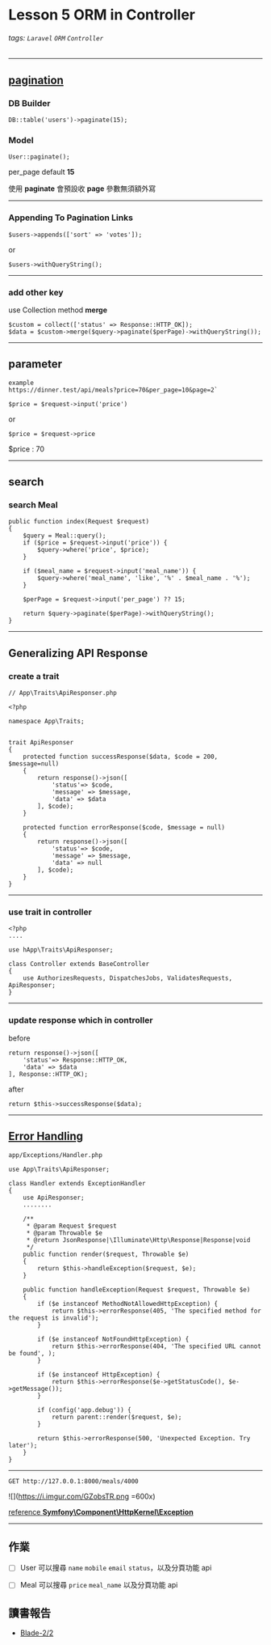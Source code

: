 # Lesson 5 ORM in Controller
###### tags: `Laravel` `ORM` `Controller`

---

## [pagination](https://laravel.com/docs/8.x/pagination)


### DB Builder

```php=
DB::table('users')->paginate(15);
```

### Model

```php=
User::paginate();
```

per_page default  **15**

使用 **paginate** 會預設收 **page** 參數無須額外寫

----

### Appending To Pagination Links

```php=
$users->appends(['sort' => 'votes']);
```
or
```php=
$users->withQueryString();
```

----

### add other key

use Collection method **merge**

```php=
$custom = collect(['status' => Response::HTTP_OK]);
$data = $custom->merge($query->paginate($perPage)->withQueryString());
```

---

## parameter

```
example 
https://dinner.test/api/meals?price=70&per_page=10&page=2`
```
```php=
$price = $request->input('price')
```
or
```php=
$price = $request->price
```

$price : 70

---

## search 

### search Meal

```php=
public function index(Request $request)
{
    $query = Meal::query();
    if ($price = $request->input('price')) {
        $query->where('price', $price);
    }

    if ($meal_name = $request->input('meal_name')) {
        $query->where('meal_name', 'like', '%' . $meal_name . '%');
    }

    $perPage = $request->input('per_page') ?? 15;

    return $query->paginate($perPage)->withQueryString();
}
```

---

## Generalizing API Response

### create a trait

```php=
// App\Traits\ApiResponser.php

<?php

namespace App\Traits;


trait ApiResponser
{
    protected function successResponse($data, $code = 200, $message=null)
    {
        return response()->json([
            'status'=> $code,
            'message' => $message,
            'data' => $data
        ], $code);
    }

    protected function errorResponse($code, $message = null)
    {
        return response()->json([
            'status'=> $code,
            'message' => $message,
            'data' => null
        ], $code);
    }
}

```

----

### use trait in controller

```php=
<?php
....

use hApp\Traits\ApiResponser;

class Controller extends BaseController
{
    use AuthorizesRequests, DispatchesJobs, ValidatesRequests, ApiResponser;
}
```

----

### update response which in controller

before
```php=
return response()->json([
    'status'=> Response::HTTP_OK,
    'data' => $data
], Response::HTTP_OK);
```
after
```php=
return $this->successResponse($data);
```

---

## [Error Handling](https://laravel.com/docs/8.x/errors)

`app/Exceptions/Handler.php`
```php=
use App\Traits\ApiResponser;

class Handler extends ExceptionHandler
{
    use ApiResponser;
    ........
    
    /**
     * @param Request $request
     * @param Throwable $e
     * @return JsonResponse|\Illuminate\Http\Response|Response|void
     */
    public function render($request, Throwable $e)
    {
        return $this->handleException($request, $e);
    }

    public function handleException(Request $request, Throwable $e)
    {
        if ($e instanceof MethodNotAllowedHttpException) {
            return $this->errorResponse(405, 'The specified method for the request is invalid');
        }

        if ($e instanceof NotFoundHttpException) {
            return $this->errorResponse(404, 'The specified URL cannot be found', );
        }

        if ($e instanceof HttpException) {
            return $this->errorResponse($e->getStatusCode(), $e->getMessage());
        }

        if (config('app.debug')) {
            return parent::render($request, $e);
        }

        return $this->errorResponse(500, 'Unexpected Exception. Try later');
    }
}

```

----

`GET http://127.0.0.1:8000/meals/4000`

![](https://i.imgur.com/GZobsTR.png =600x)

[reference **Symfony\Component\HttpKernel\Exception**](https://github.com/symfony/symfony/tree/5.x/src/Symfony/Component/HttpKernel/Exception)

---

## 作業

- [ ] User 可以搜尋 `name` `mobile` `email` `status`，以及分頁功能 api
- [ ] Meal 可以搜尋 `price` `meal_name` 以及分頁功能 api


## 讀書報告
* [Blade-2/2](https://laravel.com/docs/8.x/blade#introduction)